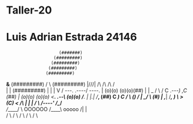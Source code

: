 # Taller-20

# Luis Adrian Estrada 24146                          
                        (#######)
                      (#########)
                     (#########)
                    (#########)
                   (#########)
   __&__          (#########)
  /     \        (#########)   |\/\/\/|     /\ /\  /\               /\
 |       |      (#########)    |      |     | V  \/  \---.    .----/  \----.
 |  (o)(o)       (o)(o)(##)    |      |      \_        /       \          /
 C   .---_)    ,_C     (##)    | (o)(o)       (o)(o)  <__.   .--\ (o)(o) /__.
  | |.___|    /___,   (##)     C      _)     _C         /     \     ()     /
  |  \__/       \     (#)       | ,___|     /____,   )  \      >   (C_)   <
  /_____\        |    |         |   /         \     /----'    /___\____/___\
 /_____/ \       OOOOOO        /____\          ooooo             /|    |\
/         \     /      \      /      \        /     \           /        \
